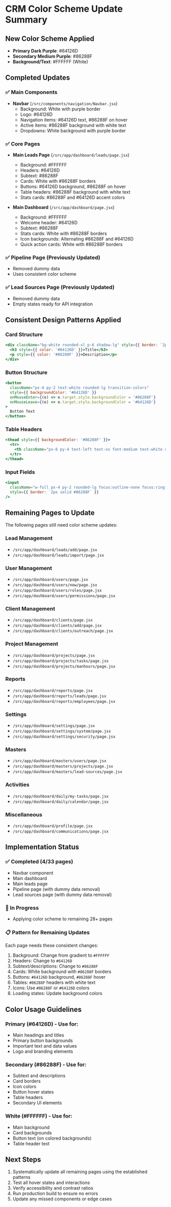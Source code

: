 # CRM Color Scheme Update Summary

## New Color Scheme Applied
- **Primary Dark Purple**: #64126D
- **Secondary Medium Purple**: #86288F  
- **Background/Text**: #FFFFFF (White)

## Completed Updates

### ✅ Main Components
- **Navbar** (`/src/components/navigation/Navbar.jsx`)
  - Background: White with purple border
  - Logo: #64126D
  - Navigation items: #64126D text, #86288F on hover
  - Active items: #86288F background with white text
  - Dropdowns: White background with purple border

### ✅ Core Pages
- **Main Leads Page** (`/src/app/dashboard/leads/page.jsx`)
  - Background: #FFFFFF
  - Headers: #64126D
  - Subtext: #86288F
  - Cards: White with #86288F borders
  - Buttons: #64126D background, #86288F on hover
  - Table headers: #86288F background with white text
  - Stats cards: #86288F and #64126D accent colors

- **Main Dashboard** (`/src/app/dashboard/page.jsx`)
  - Background: #FFFFFF
  - Welcome header: #64126D
  - Subtext: #86288F
  - Stats cards: White with #86288F borders
  - Icon backgrounds: Alternating #86288F and #64126D
  - Quick action cards: White with #86288F borders

### ✅ Pipeline Page (Previously Updated)
- Removed dummy data
- Uses consistent color scheme

### ✅ Lead Sources Page (Previously Updated)  
- Removed dummy data
- Empty states ready for API integration

## Consistent Design Patterns Applied

### Card Structure
```jsx
<div className="bg-white rounded-xl p-6 shadow-lg" style={{ border: `2px solid #86288F` }}>
  <h3 style={{ color: '#64126D' }}>Title</h3>
  <p style={{ color: '#86288F' }}>Description</p>
</div>
```

### Button Structure
```jsx
<button 
  className="px-4 py-2 text-white rounded-lg transition-colors"
  style={{ backgroundColor: '#64126D' }}
  onMouseEnter={(e) => e.target.style.backgroundColor = '#86288F'}
  onMouseLeave={(e) => e.target.style.backgroundColor = '#64126D'}
>
  Button Text
</button>
```

### Table Headers
```jsx
<thead style={{ backgroundColor: '#86288F' }}>
  <tr>
    <th className="px-6 py-4 text-left text-xs font-medium text-white uppercase">Header</th>
  </tr>
</thead>
```

### Input Fields
```jsx
<input 
  className="w-full px-4 py-2 rounded-lg focus:outline-none focus:ring-2"
  style={{ border: `2px solid #86288F` }}
/>
```

## Remaining Pages to Update
The following pages still need color scheme updates:

### Lead Management
- `/src/app/dashboard/leads/add/page.jsx`
- `/src/app/dashboard/leads/import/page.jsx`

### User Management  
- `/src/app/dashboard/users/page.jsx`
- `/src/app/dashboard/users/new/page.jsx`
- `/src/app/dashboard/users/roles/page.jsx`
- `/src/app/dashboard/users/permissions/page.jsx`

### Client Management
- `/src/app/dashboard/clients/page.jsx`
- `/src/app/dashboard/clients/add/page.jsx`
- `/src/app/dashboard/clients/outreach/page.jsx`

### Project Management
- `/src/app/dashboard/projects/page.jsx`
- `/src/app/dashboard/projects/tasks/page.jsx`
- `/src/app/dashboard/projects/manhours/page.jsx`

### Reports
- `/src/app/dashboard/reports/page.jsx`
- `/src/app/dashboard/reports/leads/page.jsx`
- `/src/app/dashboard/reports/employees/page.jsx`

### Settings
- `/src/app/dashboard/settings/page.jsx`
- `/src/app/dashboard/settings/system/page.jsx`
- `/src/app/dashboard/settings/security/page.jsx`

### Masters
- `/src/app/dashboard/masters/users/page.jsx`
- `/src/app/dashboard/masters/projects/page.jsx`
- `/src/app/dashboard/masters/lead-sources/page.jsx`

### Activities
- `/src/app/dashboard/daily/my-tasks/page.jsx`
- `/src/app/dashboard/daily/calendar/page.jsx`

### Miscellaneous
- `/src/app/dashboard/profile/page.jsx`
- `/src/app/dashboard/communications/page.jsx`

## Implementation Status

### ✅ Completed (4/33 pages)
- Navbar component
- Main dashboard
- Main leads page  
- Pipeline page (with dummy data removal)
- Lead sources page (with dummy data removal)

### 🔄 In Progress
- Applying color scheme to remaining 28+ pages

### 📋 Pattern for Remaining Updates
Each page needs these consistent changes:
1. Background: Change from gradient to `#FFFFFF`
2. Headers: Change to `#64126D`
3. Subtext/descriptions: Change to `#86288F`  
4. Cards: White background with `#86288F` borders
5. Buttons: `#64126D` background, `#86288F` hover
6. Tables: `#86288F` headers with white text
7. Icons: Use `#86288F` or `#64126D` colors
8. Loading states: Update background colors

## Color Usage Guidelines

### Primary (#64126D) - Use for:
- Main headings and titles
- Primary button backgrounds
- Important text and data values
- Logo and branding elements

### Secondary (#86288F) - Use for:
- Subtext and descriptions  
- Card borders
- Icon colors
- Button hover states
- Table headers
- Secondary UI elements

### White (#FFFFFF) - Use for:
- Main background
- Card backgrounds
- Button text (on colored backgrounds)
- Table header text

## Next Steps
1. Systematically update all remaining pages using the established patterns
2. Test all hover states and interactions
3. Verify accessibility and contrast ratios
4. Run production build to ensure no errors
5. Update any missed components or edge cases
